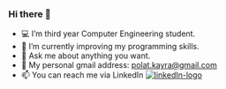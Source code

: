 ### Hi there 👋

- 💻 I’m third year Computer Engineering student.
- 📖 I’m currently improving my programming skills.
- 💬 Ask me about anything you want.
- 📩 My personal gmail address: polat.kayra@gmail.com 
- 📫 You can reach me via LinkedIn
  [![linkedIn-logo](https://user-images.githubusercontent.com/75734949/161142663-ddbfe8e0-3e09-440f-bc97-32dc3fe312ff.png)](https://www.linkedin.com/in/kayrapolat/)


